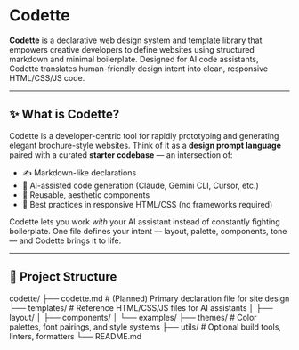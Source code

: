 # Codette

**Codette** is a declarative web design system and template library that empowers creative developers to define websites using structured markdown and minimal boilerplate. Designed for AI code assistants, Codette translates human-friendly design intent into clean, responsive HTML/CSS/JS code.

---

## ✨ What is Codette?

Codette is a developer-centric tool for rapidly prototyping and generating elegant brochure-style websites. Think of it as a **design prompt language** paired with a curated **starter codebase** — an intersection of:

- ✍️ Markdown-like declarations
- 🧠 AI-assisted code generation (Claude, Gemini CLI, Cursor, etc.)
- 🧩 Reusable, aesthetic components
- 📐 Best practices in responsive HTML/CSS (no frameworks required)

Codette lets you work *with* your AI assistant instead of constantly fighting boilerplate. One file defines your intent — layout, palette, components, tone — and Codette brings it to life.

---

## 🧱 Project Structure

codette/
├── codette.md # (Planned) Primary declaration file for site design
├── templates/ # Reference HTML/CSS/JS files for AI assistants
│ ├── layout/
│ ├── components/
│ └── examples/
├── themes/ # Color palettes, font pairings, and style systems
├── utils/ # Optional build tools, linters, formatters
└── README.md
